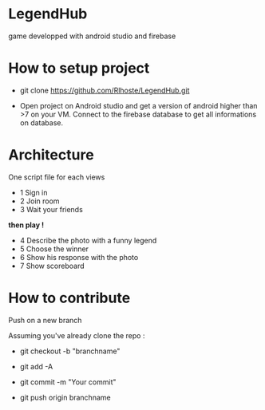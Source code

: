 # LegendHub
game developped with android studio and firebase


# How to setup project

- git clone https://github.com/Rlhoste/LegendHub.git

- Open project on Android studio and get a version of android higher than >7 on your VM.
Connect to the firebase database to get all informations on database.
# Architecture

One script file for each views
- 1 Sign in
- 2 Join room
- 3 Wait your friends

**then play !**

- 4 Describe the photo with a funny legend
- 5 Choose the winner
- 6 Show his response with the photo
- 7 Show scoreboard

# How to contribute

Push on a new branch

Assuming you've already clone the repo :

- git checkout -b "branchname"

- git add -A

- git commit -m "Your commit"

- git push origin branchname
